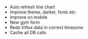 - Auto refresh line chart
- Improve theme, darker, fonts etc
- Improve on mobile
- New gym form
- Redo Influx data in correct timezone
- Cache all DB calls
